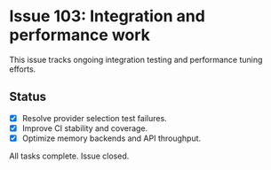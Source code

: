 # Issue 103: Integration and performance work

This issue tracks ongoing integration testing and performance tuning efforts.

## Status

- [x] Resolve provider selection test failures.
- [x] Improve CI stability and coverage.
- [x] Optimize memory backends and API throughput.

All tasks complete. Issue closed.
